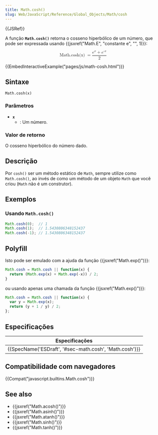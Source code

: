 ```yaml
---
title: Math.cosh()
slug: Web/JavaScript/Reference/Global_Objects/Math/cosh
---
```

{{JSRef}}

A função **`Math.cosh()`** retorna o cosseno hiperbólico de um número, que pode ser expressada usando {{jsxref("Math.E", "constante e", "", 1)}}:

<math display="block"><semantics><mrow><mstyle mathvariant="monospace"><mo lspace="0em" rspace="thinmathspace">Math.cosh(x)</mo></mstyle><mo>=</mo><mfrac><mrow><msup><mi>e</mi><mi>x</mi></msup><mo>+</mo><msup><mi>e</mi><mrow><mo>-</mo><mi>x</mi></mrow></msup></mrow><mn>2</mn></mfrac></mrow><annotation encoding="TeX">\mathtt{\operatorname{Math.cosh(x)}} = \frac{e^x + e^{-x}}{2}</annotation></semantics></math>

{{EmbedInteractiveExample("pages/js/math-cosh.html")}}

## Sintaxe

```
Math.cosh(x)
```

### Parâmetros

- **`x`**
  - : Um número.

### Valor de retorno

O cosseno hiperbólico do número dado.

## Descrição

Por `cosh()` ser um método estático de `Math`, sempre utilize como `Math.cosh()`, ao invés de como um método de um objeto `Math` que você criou (`Math` não é um construtor).

## Exemplos

### Usando `Math.cosh()`

```js
Math.cosh(0);  // 1
Math.cosh(1);  // 1.5430806348152437
Math.cosh(-1); // 1.5430806348152437
```

## Polyfill

Isto pode ser emulado com a ajuda da função {{jsxref("Math.exp()")}}:

```js
Math.cosh = Math.cosh || function(x) {
  return (Math.exp(x) + Math.exp(-x)) / 2;
}
```

ou usando apenas uma chamada da função {{jsxref("Math.exp()")}}:

```js
Math.cosh = Math.cosh || function(x) {
  var y = Math.exp(x);
  return (y + 1 / y) / 2;
};
```

## Especificações

| Especificações                                                           |
| ------------------------------------------------------------------------ |
| {{SpecName('ESDraft', '#sec-math.cosh', 'Math.cosh')}} |

## Compatibilidade com navegadores

{{Compat("javascript.builtins.Math.cosh")}}

## See also

- {{jsxref("Math.acosh()")}}
- {{jsxref("Math.asinh()")}}
- {{jsxref("Math.atanh()")}}
- {{jsxref("Math.sinh()")}}
- {{jsxref("Math.tanh()")}}
